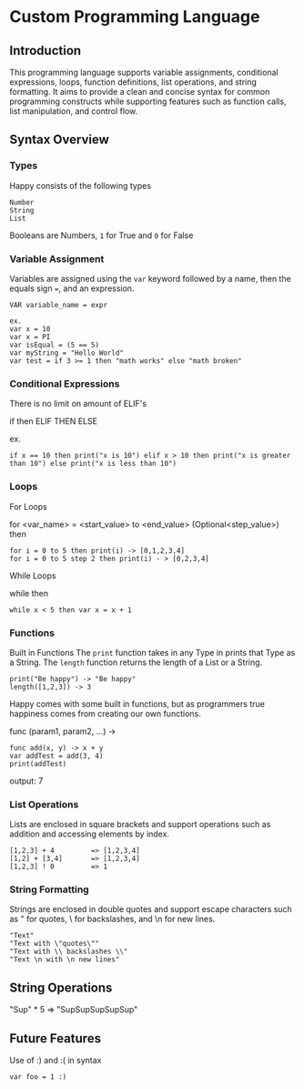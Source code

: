 # Custom Programming Language

## Introduction
This programming language supports variable assignments, conditional expressions, loops, function definitions, list operations, and string formatting. It aims to provide a clean and concise syntax for common programming constructs while supporting features such as function calls, list manipulation, and control flow.

## Syntax Overview

### Types
Happy consists of the following types
~~~
Number
String
List
~~~
Booleans are Numbers, `1` for True and `0` for False

### Variable Assignment
Variables are assigned using the `var` keyword followed by a name, then the equals sign `=`, and an expression.

~~~
VAR variable_name = expr

ex.
var x = 10
var x = PI
var isEqual = (5 == 5)
var myString = "Hello World"
var test = if 3 >= 1 then "math works" else "math broken"
~~~


### Conditional Expressions
There is no limit on amount of ELIF's

if <condition> then <expression> 
    ELIF <condition> THEN <expression> 
    ELSE <expression>

ex.
~~~
if x == 10 then print("x is 10") elif x > 10 then print("x is greater than 10") else print("x is less than 10")
~~~

### Loops

For Loops

for <var_name> = <start_value> to <end_value> (Optional<step_value>) then <expr>

~~~
for i = 0 to 5 then print(i) -> [0,1,2,3,4]
for i = 0 to 5 step 2 then print(i) - > [0,2,3,4]
~~~

While Loops

while <condition> then <expression>

~~~
while x < 5 then var x = x + 1
~~~

### Functions
Built in Functions
The `print` function takes in any Type in prints that Type as a String.
The `length` function returns the length of a List or a String.

~~~
print("Be happy") -> "Be happy"
length([1,2,3]) -> 3
~~~

Happy comes with some built in functions, but as programmers true happiness comes from creating our own functions.

func <name> (param1, param2, ...) -> <expression>

~~~
func add(x, y) -> x + y
var addTest = add(3, 4)
print(addTest)
~~~
output: 7

### List Operations
Lists are enclosed in square brackets and support operations such as addition and accessing elements by index.
~~~
[1,2,3] + 4         => [1,2,3,4]
[1,2] + [3,4]       => [1,2,3,4]
[1,2,3] ! 0         => 1
~~~

### String Formatting
Strings are enclosed in double quotes and support escape characters such as \" for quotes, \\ for backslashes, and \n for new lines.
~~~
"Text"
"Text with \"quotes\""
"Text with \\ backslashes \\"
"Text \n with \n new lines"
~~~

## String Operations
"Sup" * 5 => "SupSupSupSupSup"


## Future Features
Use of :) and :( in syntax
~~~
var foo = 1 :)
~~~
